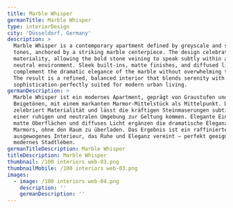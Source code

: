 ```yaml
---
title: Marble Whisper
germanTitle: Marble Whisper
type: interiorDesign
city: 'Düsseldorf, Germany'
description: >
  Marble Whisper is a contemporary apartment defined by greyscale and soft beige
  tones, anchored by a striking marble centerpiece. The design celebrates
  materiality, allowing the bold stone veining to speak subtly within a calm and
  neutral environment. Sleek built-ins, matte finishes, and diffused lighting
  complement the dramatic elegance of the marble without overwhelming the space.
  The result is a refined, balanced interior that blends serenity with
  sophistication-perfectly suited for modern urban living.
germanDescription: >
  Marble Whisper ist ein modernes Apartment, geprägt von Graustufen und sanften
  Beigetönen, mit einem markanten Marmor-Mittelstück als Mittelpunkt. Das Design
  zelebriert Materialität und lässt die kräftigen Steinmaserungen subtil in
  einer ruhigen und neutralen Umgebung zur Geltung kommen. Elegante Einbauten,
  matte Oberflächen und diffuses Licht ergänzen die dramatische Eleganz des
  Marmors, ohne den Raum zu überladen. Das Ergebnis ist ein raffiniertes,
  ausgewogenes Interieur, das Ruhe und Eleganz vereint – perfekt geeignet für
  modernes Stadtleben.
germanTitleDescription: Marble Whisper
titleDescription: Marble Whisper
thumbnail: /100 interiors web-03.png
thumbnailMobile: /100 interiors web-03.png
images:
  - image: /100 interiors web-04.png
    description: ''
    germanDescription: ''
---
```


